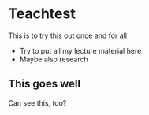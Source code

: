 # Teachtest
This is to try this out once and for all

* Try to put all my lecture material here
* Maybe also research

## This goes well
Can see this, too?

